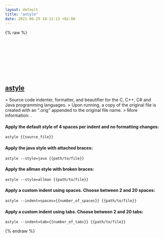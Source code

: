 ```yaml
---
layout: default
title: "astyle"
date: 2021-06-25 18:12:13 +02:00
---
```

{% raw %}
<h2 id="astyle">
  <a href="/en/common/astyle.html">astyle</a> <a href="#astyle"><svg class="icon">
    <use href="/assets/images/unicode_sprite.svg#link" />
  </svg></a>
</h2>
> Source code indenter, formatter, and beautifier for the C, C++, C# and Java programming languages.
> Upon running, a copy of the original file is created with an ".orig" appended to the original file name.
> More information: <http://astyle.sourceforge.net/>.

#### Apply the default style of 4 spaces per indent and no formatting changes:
```shell
astyle {{source_file}}
```
#### Apply the java style with attached braces:
```shell
astyle --style=java {{path/to/file}}
```
#### Apply the allman style with broken braces:
```shell
astyle --style=allman {{path/to/file}}
```
#### Apply a custom indent using spaces. Choose between 2 and 20 spaces:
```shell
astyle --indent=spaces={{number_of_spaces}} {{path/to/file}}
```
#### Apply a custom indent using tabs. Choose between 2 and 20 tabs:
```shell
astyle --indent=tab={{number_of_tabs}} {{path/to/file}}
```
{% endraw %}